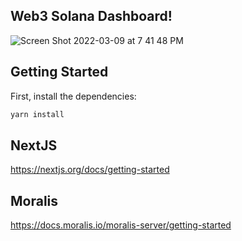 ## Web3 Solana Dashboard!
![Screen Shot 2022-03-09 at 7 41 48 PM](https://user-images.githubusercontent.com/59614789/157568337-bc83ebbd-90bb-4688-ae29-ed40aaf22172.png)

## Getting Started

First, install the dependencies:

```bash
yarn install
```

## NextJS
https://nextjs.org/docs/getting-started


## Moralis
https://docs.moralis.io/moralis-server/getting-started
